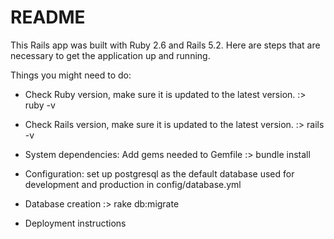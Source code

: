 # README

This Rails app was built with Ruby 2.6 and Rails 5.2. Here are steps that are necessary to get the application up and running.

Things you might need to do:

* Check Ruby version, make sure it is updated to the latest version.
:> ruby -v

* Check Rails version, make sure it is updated to the latest version.
:> rails -v

* System dependencies: Add gems needed to Gemfile
:> bundle install

* Configuration:
set up postgresql as the default database used for development and production in config/database.yml

* Database creation
:> rake db:migrate

* Deployment instructions
